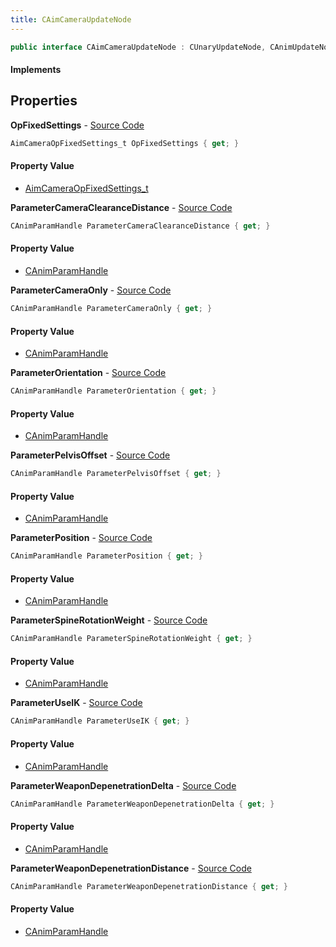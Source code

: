 ```yaml
---
title: CAimCameraUpdateNode
---
```


```csharp
public interface CAimCameraUpdateNode : CUnaryUpdateNode, CAnimUpdateNodeBase, ISchemaClass<CAnimUpdateNodeBase>, ISchemaClass<CUnaryUpdateNode>, ISchemaClass<CAimCameraUpdateNode>, ISchemaField, ISchemaClass, INativeHandle
```

#### Implements

## Properties

**OpFixedSettings** - [Source Code](https://github.com/swiftly-solution/swiftlys2/blob/master/managed/src/SwiftlyS2.Generated/Schemas/Interfaces/CAimCameraUpdateNode.cs#L34)

```csharp
AimCameraOpFixedSettings_t OpFixedSettings { get; }
```

#### Property Value

- [AimCameraOpFixedSettings_t](/docs/api/shared/schemadefinitions/aimcameraopfixedsettings_t)

**ParameterCameraClearanceDistance** - [Source Code](https://github.com/swiftly-solution/swiftlys2/blob/master/managed/src/SwiftlyS2.Generated/Schemas/Interfaces/CAimCameraUpdateNode.cs#L32)

```csharp
CAnimParamHandle ParameterCameraClearanceDistance { get; }
```

#### Property Value

- [CAnimParamHandle](/docs/api/shared/schemadefinitions/canimparamhandle)

**ParameterCameraOnly** - [Source Code](https://github.com/swiftly-solution/swiftlys2/blob/master/managed/src/SwiftlyS2.Generated/Schemas/Interfaces/CAimCameraUpdateNode.cs#L26)

```csharp
CAnimParamHandle ParameterCameraOnly { get; }
```

#### Property Value

- [CAnimParamHandle](/docs/api/shared/schemadefinitions/canimparamhandle)

**ParameterOrientation** - [Source Code](https://github.com/swiftly-solution/swiftlys2/blob/master/managed/src/SwiftlyS2.Generated/Schemas/Interfaces/CAimCameraUpdateNode.cs#L18)

```csharp
CAnimParamHandle ParameterOrientation { get; }
```

#### Property Value

- [CAnimParamHandle](/docs/api/shared/schemadefinitions/canimparamhandle)

**ParameterPelvisOffset** - [Source Code](https://github.com/swiftly-solution/swiftlys2/blob/master/managed/src/SwiftlyS2.Generated/Schemas/Interfaces/CAimCameraUpdateNode.cs#L22)

```csharp
CAnimParamHandle ParameterPelvisOffset { get; }
```

#### Property Value

- [CAnimParamHandle](/docs/api/shared/schemadefinitions/canimparamhandle)

**ParameterPosition** - [Source Code](https://github.com/swiftly-solution/swiftlys2/blob/master/managed/src/SwiftlyS2.Generated/Schemas/Interfaces/CAimCameraUpdateNode.cs#L16)

```csharp
CAnimParamHandle ParameterPosition { get; }
```

#### Property Value

- [CAnimParamHandle](/docs/api/shared/schemadefinitions/canimparamhandle)

**ParameterSpineRotationWeight** - [Source Code](https://github.com/swiftly-solution/swiftlys2/blob/master/managed/src/SwiftlyS2.Generated/Schemas/Interfaces/CAimCameraUpdateNode.cs#L20)

```csharp
CAnimParamHandle ParameterSpineRotationWeight { get; }
```

#### Property Value

- [CAnimParamHandle](/docs/api/shared/schemadefinitions/canimparamhandle)

**ParameterUseIK** - [Source Code](https://github.com/swiftly-solution/swiftlys2/blob/master/managed/src/SwiftlyS2.Generated/Schemas/Interfaces/CAimCameraUpdateNode.cs#L24)

```csharp
CAnimParamHandle ParameterUseIK { get; }
```

#### Property Value

- [CAnimParamHandle](/docs/api/shared/schemadefinitions/canimparamhandle)

**ParameterWeaponDepenetrationDelta** - [Source Code](https://github.com/swiftly-solution/swiftlys2/blob/master/managed/src/SwiftlyS2.Generated/Schemas/Interfaces/CAimCameraUpdateNode.cs#L30)

```csharp
CAnimParamHandle ParameterWeaponDepenetrationDelta { get; }
```

#### Property Value

- [CAnimParamHandle](/docs/api/shared/schemadefinitions/canimparamhandle)

**ParameterWeaponDepenetrationDistance** - [Source Code](https://github.com/swiftly-solution/swiftlys2/blob/master/managed/src/SwiftlyS2.Generated/Schemas/Interfaces/CAimCameraUpdateNode.cs#L28)

```csharp
CAnimParamHandle ParameterWeaponDepenetrationDistance { get; }
```

#### Property Value

- [CAnimParamHandle](/docs/api/shared/schemadefinitions/canimparamhandle)


